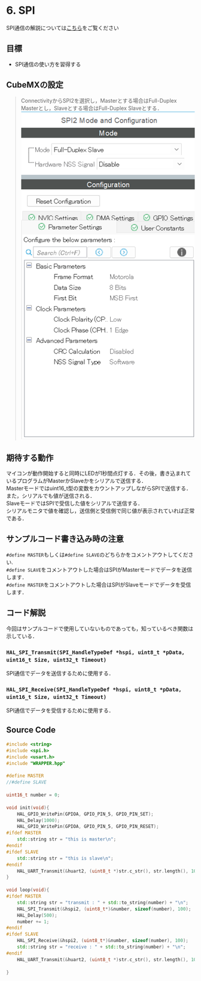 # 6. SPI
SPI通信の解説については[こちら](../../communication/)をご覧ください
## 目標
- SPI通信の使い方を習得する

## CubeMXの設定
>ConnectivityからSPI2を選択し，Masterとする場合はFull-Duplex Masterとし，Slaveとする場合はFull-Duplex Slaveとする．  
>![](_res/SPI_Config.png)

## 期待する動作
マイコンが動作開始すると同時にLEDが1秒間点灯する．その後，書き込まれているプログラムがMasterかSlaveかをシリアルで送信する．  
Masterモードではuint16_t型の変数をカウントアップしながらSPIで送信する．また，シリアルでも値が送信される．  
SlaveモードではSPIで受信した値をシリアルで送信する．  
シリアルモニタで値を確認し，送信側と受信側で同じ値が表示されていれば正常である．

## サンプルコード書き込み時の注意
`#define MASTER`もしくは`#define SLAVE`のどちらかをコメントアウトしてください.  
`#define SLAVE`をコメントアウトした場合はSPIがMasterモードでデータを送信します．  
`#define MASTER`をコメントアウトした場合はSPIがSlaveモードでデータを受信します．

## コード解説
今回はサンプルコードで使用していないものであっても，知っているべき関数は示している．
### `HAL_SPI_Transmit(SPI_HandleTypeDef *hspi, uint8_t *pData, uint16_t Size, uint32_t Timeout)`
SPI通信でデータを送信するために使用する．
### `HAL_SPI_Receive(SPI_HandleTypeDef *hspi, uint8_t *pData, uint16_t Size, uint32_t Timeout)`
SPI通信でデータを受信するために使用する．

## Source Code
```c++
#include <string>
#include <spi.h>
#include <usart.h>
#include "WRAPPER.hpp"

#define MASTER
//#define SLAVE

uint16_t number = 0;

void init(void){
    HAL_GPIO_WritePin(GPIOA, GPIO_PIN_5, GPIO_PIN_SET);
    HAL_Delay(1000);
    HAL_GPIO_WritePin(GPIOA, GPIO_PIN_5, GPIO_PIN_RESET);
#ifdef MASTER
    std::string str = "this is master\n";
#endif
#ifdef SLAVE
    std::string str = "this is slave\n";
#endif
    HAL_UART_Transmit(&huart2, (uint8_t *)str.c_str(), str.length(), 100);
}

void loop(void){
#ifdef MASTER
    std::string str = "transmit : " + std::to_string(number) + "\n";
    HAL_SPI_Transmit(&hspi2, (uint8_t*)&number, sizeof(number), 100);
    HAL_Delay(500);
    number += 1;
#endif
#ifdef SLAVE
    HAL_SPI_Receive(&hspi2, (uint8_t*)&number, sizeof(number), 100);
    std::string str = "receive : " + std::to_string(number) + "\n";
#endif
    HAL_UART_Transmit(&huart2, (uint8_t *)str.c_str(), str.length(), 100);

}
```
